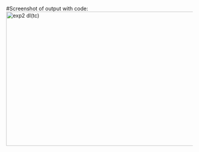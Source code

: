 #Screenshot of output with code:
<img width="931" height="363" alt="exp2 dl(tc)" src="https://github.com/user-attachments/assets/69cdd023-7985-432b-8b57-5b9c770ca8d0" />

